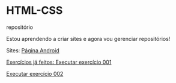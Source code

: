 # HTML-CSS
 repositório

Estou aprendendo a criar sites e agora vou gerenciar repositórios!

Sites:
<a href="https://pedroh-sousa.github.io/projeto-android/"> Página Android

Exercícios já feitos:
<a href="https://pedroh-sousa.github.io/HTML-CSS/Exercicios/ex.001/" > Executar exercício 001

<a href="https://pedroh-sousa.github.io/HTML-CSS/Exercicios/ex.002/" > Executar exercício 002